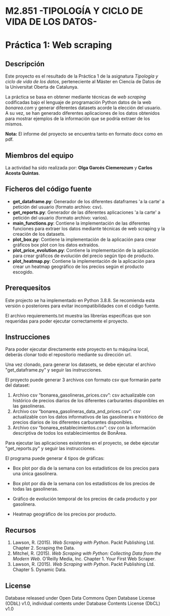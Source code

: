 # M2.851 -TIPOLOGÍA Y CICLO DE VIDA DE LOS DATOS-
# Práctica 1: Web scraping

## Descripción

Este proyecto es el resultado de la Práctica 1 de la asignatura _Tipología y ciclo de vida de los datos_, perteneciente al Máster en Ciencia de Datos de la Universitat Oberta de Catalunya.<p>
La práctica se basa en obtener mediante técnicas de _web scraping_ codificadas bajo el lenguaje de programación Python datos de la web _bonarea.com_ y generar diferentes datasets acorde la elección del usuario. A su vez, se han generado diferentes aplicaciones de los datos obtenidos para mostrar ejemplos de la información que se podría extraer de los mismos.<p>
  
**Nota:**
El informe del proyecto se encuentra tanto en formato docx como en pdf.<p>

## Miembros del equipo

La actividad ha sido realizada por: **Olga Garcés Ciemerozum** y **Carlos Acosta Quintas**.

## Ficheros del código fuente

* **get_dataframe.py**: Generador de los diferentes dataframes 'a la carte' a petición del usuario (formato archivo: csv).
* **get_reports.py**: Generador de las diferentes aplicaciones 'a la carte' a petición del usuario (formato archivo: varios).
* **main_functions.py**: Contiene la implementación de las diferentes funciones para extraer los datos mediante técnicas de web scraping y la creación de los datasets.
* **plot_box.py**: Contiene la implementación de la aplicación para crear gráficos box plot con los datos extraídos.
* **plot_price_evolution.py**: Contiene la implementación de la aplicación para crear gráficos de evolución del precio según tipo de producto.
* **plot_heatmap.py**: Contiene la implementación de la aplicación para crear un heatmap geográfico de los precios según el producto escogido.


## Prerequesitos

Este projecto se ha implementado en Python 3.8.8. Se recomienda esta versión o posteriores para evitar incompatibilidades con el código fuente.<p>
El archivo requierements.txt muestra las librerías específicas que son requeridas para poder ejecutar correctamente el proyecto.<p>


## Instrucciones

Para poder ejecutar directamente este proyecto en tu máquina local, deberás clonar todo el repositorio mediante su dirección url.<p>
Una vez clonado, para generar los datasets, se debe ejecutar el archivo "get_dataframe.py" y seguir las instrucciones.  

El proyecto puede generar 3 archivos con formato csv que formarán parte del dataset:

1.	Archivo csv “bonarea_gasolineras_prices.csv”: csv actualizable con histórico de precios diarios de los diferentes carburantes disponibles en las gasolineras.
2.	Archivo csv “bonarea_gasolineras_data_and_prices.csv”: csv actualizable con los datos informativos de las gasolineras e histórico de precios diarios de los diferentes carburantes disponibles.
3.	Archivo csv “bonarea_establecimientos.csv”: csv con la información descriptiva de todos los establecimientos de BonÀrea.



Para ejecutar las aplicaciones existentes en el proyecto, se debe ejecutar "get_reports.py" y seguir las instrucciones.

El programa puede generar 4 tipos de gráficas:<p>

* Box plot por día de la semana con los estadísticos de los precios para una única gasolinera.<p>
* Box plot por día de la semana con los estadísticos de los precios de todas las gasolineras.<p>
* Gráfico de evolución temporal de los precios de cada producto y por gasolinera.<p>
* Heatmap geográfico de los precios por producto.<p>


## Recursos

1. Lawson, R. (2015). _Web Scraping with Python_. Packt Publishing Ltd. Chapter 2. Scraping the Data.
2. Mitchel, R. (2015). _Web Scraping with Python: Collecting Data from the Modern Web_. O'Reilly Media, Inc. Chapter 1. Your First Web Scraper.
3. Lawson, R. (2015). _Web Scraping with Python_. Packt Publishing Ltd. Chapter 5. Dynamic Data.  

## License

Database released under Open Data Commons Open Database License (ODbL) v1.0, individual contents under Database Contents License (DbCL) v1.0

